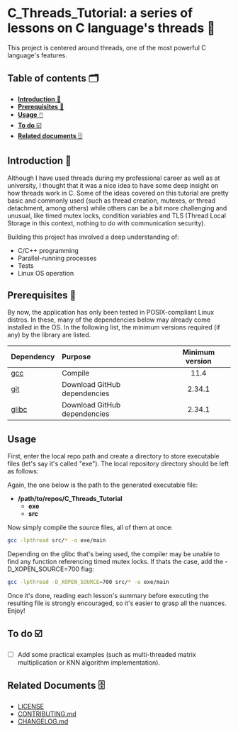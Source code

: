 # C_Threads_Tutorial: a series of lessons on C language's threads 🧵
This project is centered around threads, one of the most powerful C language's features.


## Table of contents 🗂️
* [**Introduction** 📑](#introduction)
* [**Prerequisites** 🧱](#prerequisites)
* [**Usage** 🖱️](#usage)
* [**To do** ☑️](#to-do)
* [**Related documents** 🗄️](#related-documents)


## Introduction <a id="introduction"></a> 📑
Although I have used threads during my professional career as well as at university, I thought that it was a nice idea to have some deep insight on
how threads work in C. Some of the ideas covered on this tutorial are pretty basic and commonly used (such as thread creation, mutexes, or thread
detachment, among others) while others can be a bit more challenging and unusual, like timed mutex locks, condition variables and TLS (Thread Local
Storage in this context, nothing to do with communication security).

Building this project has involved a deep understanding of:
* C/C++ programming
* Parallel-running processes
* Tests
* Linux OS operation


## Prerequisites <a id="prerequisites"></a> 🧱
By now, the application has only been tested in POSIX-compliant Linux distros. In these, many of the dependencies below may already come installed in the OS.
In the following list, the minimum versions required (if any) by the library are listed.

| Dependency                   | Purpose                                 | Minimum version |
| :--------------------------- | :-------------------------------------- |:-------------: |
| [gcc][gcc-link]              | Compile                                 |11.4            |
| [git][git-link]              | Download GitHub dependencies            |2.34.1          |
| [glibc][glibc-link]          | Download GitHub dependencies            |2.34.1          |


[gcc-link]:        https://gcc.gnu.org/
[git-link]:        https://git-scm.com/
[glibc-link]:      https://www.gnu.org/software/libc/

## Usage
First, enter the local repo path and create a directory to store executable files (let's say it's called "exe").
The local repository directory should be left as follows:

Again, the one below is the path to the generated executable file:
- **/path/to/repos/C_Threads_Tutorial**
  - **exe**
  - **src**

Now simply compile the source files, all of them at once:

```bash
gcc -lpthread src/* -o exe/main
```

Depending on the glibc that's being used, the compiler may be unable to find any function referencing timed mutex locks. If thats the case, add the -D_XOPEN_SOURCE=700 flag:

```bash
gcc -lpthread -D_XOPEN_SOURCE=700 src/* -o exe/main
```

Once it's done, reading each lesson's summary before executing the resulting file is strongly encouraged, so it's easier to grasp all the nuances. Enjoy!

## To do <a id="to-do"></a> ☑️
- [ ] Add some practical examples (such as multi-threaded matrix multiplication or KNN algorithm implementation).

## Related Documents <a id="related-documents"></a> 🗄️
* [LICENSE](LICENSE)
* [CONTRIBUTING.md](Docs/CONTRIBUTING.md)
* [CHANGELOG.md](Docs/CHANGELOG.md)

